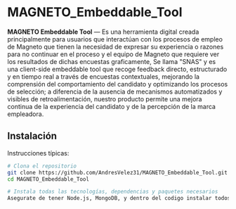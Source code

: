 # MAGNETO_Embeddable_Tool

**MAGNETO Embeddable Tool** — 
Es una herramienta digital creada principalmente para usuarios que interactúan con los procesos de empleo de Magneto que tienen la necesidad de expresar su experiencia o razones para no continuar en el proceso y el equipo de Magneto que requiere ver los resultados de dichas encuestas graficamente, Se llama "SNAS" y es una client-side embeddable tool que recoge feedback directo, estructurado y en tiempo real a través de encuestas contextuales, mejorando la comprensión del comportamiento del candidato y optimizando los procesos de selección; a diferencia de la ausencia de mecanismos automatizados y visibles de retroalimentación, nuestro producto permite una mejora continua de la experiencia del candidato y de la percepción de la marca empleadora.

## Instalación

Instrucciones típicas:

```bash
# Clona el repositorio
git clone https://github.com/AndresVelez31/MAGNETO_Embeddable_Tool.git
cd MAGNETO_Embeddable_Tool

# Instala todas las tecnologías, dependencias y paquetes necesarios
Asegurate de tener Node.js, MongoDB, y dentro del codigo instalar todos los "Node.js Packages" con el comando "npm install" via terminal.
